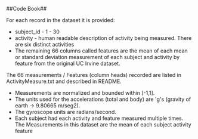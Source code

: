##Code Book##

For each record in the dataset it is provided:
- subject_id  - 1 - 30 
- activity - human readable description of activity being measured. There are six distinct activities
- The remaining 66 columns called features are the mean of each mean or standard deviation measurement of each subject and activity by feature from the original UC Irvine dataset.

The 66 measurements / Features (column heads) recorded are listed in ActivityMeasure.txt and described in README.

- Measurements are normalized and bounded within [-1,1].
- The units used for the accelerations (total and body) are 'g's (gravity of earth -> 9.80665 m/seg2).
- The gyroscope units are radians/second.
- Each subject had each activity and feature measured multiple times. The Measurements in this dataset are the mean of each subject activity feature
